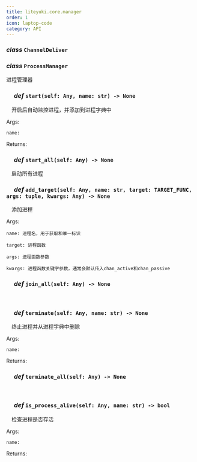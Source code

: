```yaml
---
title: liteyuki.core.manager
order: 1
icon: laptop-code
category: API
---
```


### ***class*** `ChannelDeliver`



### ***class*** `ProcessManager`

进程管理器

### &emsp; ***def*** `start(self: Any, name: str) -> None`

&emsp;开启后自动监控进程，并添加到进程字典中

Args:

    name:

Returns:

### &emsp; ***def*** `start_all(self: Any) -> None`

&emsp;启动所有进程

### &emsp; ***def*** `add_target(self: Any, name: str, target: TARGET_FUNC, args: tuple, kwargs: Any) -> None`

&emsp;添加进程

Args:

    name: 进程名，用于获取和唯一标识

    target: 进程函数

    args: 进程函数参数

    kwargs: 进程函数关键字参数，通常会默认传入chan_active和chan_passive

### &emsp; ***def*** `join_all(self: Any) -> None`

&emsp;

### &emsp; ***def*** `terminate(self: Any, name: str) -> None`

&emsp;终止进程并从进程字典中删除

Args:

    name:



Returns:

### &emsp; ***def*** `terminate_all(self: Any) -> None`

&emsp;

### &emsp; ***def*** `is_process_alive(self: Any, name: str) -> bool`

&emsp;检查进程是否存活

Args:

    name:



Returns:

